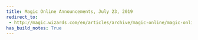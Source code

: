```yaml
---
title: Magic Online Announcements, July 23, 2019
redirect_to:
 - http://magic.wizards.com/en/articles/archive/magic-online/magic-online-announcements-july-23-2019
has_build_notes: True
---
```

